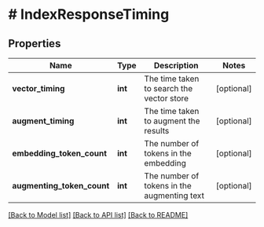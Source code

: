 # # IndexResponseTiming

## Properties

Name | Type | Description | Notes
------------ | ------------- | ------------- | -------------
**vector_timing** | **int** | The time taken to search the vector store | [optional]
**augment_timing** | **int** | The time taken to augment the results | [optional]
**embedding_token_count** | **int** | The number of tokens in the embedding | [optional]
**augmenting_token_count** | **int** | The number of tokens in the augmenting text | [optional]

[[Back to Model list]](../../README.md#models) [[Back to API list]](../../README.md#endpoints) [[Back to README]](../../README.md)

